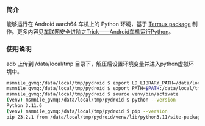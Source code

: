 ### 简介

能够运行在 Android aarch64 车机上的 Python 环境，基于 [Termux package](https://packages.termux.dev/) 制作。更多内容见[车联网安全进阶之Trick——Android车机运行Python]()。

### 使用说明

adb 上传到 /data/local/tmp 目录下，解压后设置环境变量并进入python虚拟环境中。

```sh
msmnile_gvmq:/data/local/tmp/pydroid $ export LD_LIBRARY_PATH=/data/local/tmp/pydroid/lib
msmnile_gvmq:/data/local/tmp/pydroid $ export PATH=$PATH:/data/local/tmp/pydroid/bin
msmnile_gvmq:/data/local/tmp/pydroid $ source venv/bin/activate
(venv) msmnile_gvmq:/data/local/tmp/pydroid $ python --version
Python 3.11.6
(venv) msmnile_gvmq:/data/local/tmp/pydroid $ pip --version
pip 23.2.1 from /data/local/tmp/pydroid/venv/lib/python3.11/site-packages/pip (python 3.11)
```

